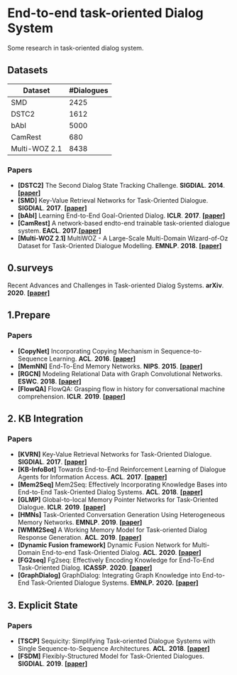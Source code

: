 # End-to-end task-oriented Dialog System

Some research in task-oriented dialog system.

## Datasets

| Dataset       | #Dialogues |
| ------------- | ---------- |
| SMD           | 2425       |
| DSTC2         | 1612       |
| bAbI          | 5000       |
| CamRest       | 680        |
| Multi-WOZ 2.1 | 8438       |

### Papers

- **[DSTC2]** The Second Dialog State Tracking Challenge. **SIGDIAL**. **2014**. **[[paper]](https://www.aclweb.org/anthology/W14-4337.pdf)**
- **[SMD]** Key-Value Retrieval Networks for Task-Oriented Dialogue. **SIGDIAL**. **2017**. **[[paper\]](https://arxiv.org/abs/1705.05414)**
- **[bAbI]** Learning End-to-End Goal-Oriented Dialog. **ICLR**. **2017**. **[[paper]](https://arxiv.org/abs/1605.07683)** 
- **[CamRest]** A network-based endto-end trainable task-oriented dialogue system. **EACL**. **2017**.**[[paper]](https://arxiv.org/abs/1604.04562)**
- **[Multi-WOZ 2.1]** MultiWOZ - A Large-Scale Multi-Domain Wizard-of-Oz Dataset for Task-Oriented Dialogue Modelling. **EMNLP**. **2018**. **[[paper]](https://www.aclweb.org/anthology/D18-1547.pdf)**



## 0.surveys

Recent Advances and Challenges in Task-oriented Dialog Systems. **arXiv**. **2020**. **[[paper]](https://arxiv.org/pdf/2003.07490.pdf)**



## 1.Prepare

### Papers

- **[CopyNet]** Incorporating Copying Mechanism in Sequence-to-Sequence Learning. **ACL**. **2016**. **[[paper\]](https://arxiv.org/abs/1603.06393)**
- **[MemNN]** End-To-End Memory Networks. **NIPS**. **2015**. **[[paper]](http://papers.nips.cc/paper/5846-end-to-end-memory-networks.pdf)**
- **[RGCN]** Modeling Relational Data with Graph Convolutional Networks. **ESWC**. **2018**. **[[paper]](https://arxiv.org/abs/1703.06103)**
- **[FlowQA]** FlowQA: Grasping flow in history for conversational machine comprehension. **ICLR**. **2019**. **[[paper]](https://arxiv.org/abs/1810.06683)**



## 2. KB Integration

### Papers

- **[KVRN]** Key-Value Retrieval Networks for Task-Oriented Dialogue. **SIGDIAL**. **2017**. **[[paper\]](https://arxiv.org/abs/1705.05414)**
- **[KB-InfoBot]** Towards End-to-End Reinforcement Learning of Dialogue Agents for Information Access. **ACL**. **2017**. **[[paper]](https://arxiv.org/abs/1609.00777)**
- **[Mem2Seq]** Mem2Seq: Effectively Incorporating Knowledge Bases into End-to-End Task-Oriented Dialog Systems. **ACL**. **2018**. **[[paper\]](https://arxiv.org/abs/1804.08217)**
- **[GLMP]** Global-to-local Memory Pointer Networks for Task-Oriented Dialogue. **ICLR**. **2019**. **[[paper\]](https://arxiv.org/abs/1901.04713)**
- **[HMNs]** Task-Oriented Conversation Generation Using Heterogeneous Memory Networks. **EMNLP**. **2019**. **[[paper\]](https://arxiv.org/abs/1909.11287)**
- **[WMM2Seq]** A Working Memory Model for Task-oriented Dialog Response Generation. **ACL**. **2019**. **[[paper\]](https://www.aclweb.org/anthology/P19-1258.pdf)**
- **[Dynamic Fusion framework]** Dynamic Fusion Network for Multi-Domain End-to-end Task-Oriented Dialog. **ACL**. **2020**. **[[paper]](https://arxiv.org/abs/2004.11019)**
- **[FG2seq]** Fg2seq: Effectively Encoding Knowledge for End-To-End Task-Oriented Dialog. **ICASSP**. **2020**. **[[paper]](https://ieeexplore.ieee.org/stamp/stamp.jsp?tp=&arnumber=9053667)**
- **[GraphDialog]** GraphDialog: Integrating Graph Knowledge into End-to-End Task-Oriented Dialogue Systems. **EMNLP.** **2020.** **[[paper]](https://arxiv.org/abs/2010.01447)**



## 3. Explicit State

### Papers

- **[TSCP]** Sequicity: Simplifying Task-oriented Dialogue Systems with Single Sequence-to-Sequence Architectures. **ACL**. **2018**. **[[paper\]](https://www.aclweb.org/anthology/P18-1133.pdf)**
- **[FSDM]** Flexibly-Structured Model for Task-Oriented Dialogues. **SIGDIAL**. **2019**. **[[paper\]](https://arxiv.org/abs/1908.02402)**





